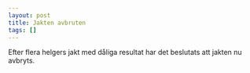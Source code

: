 ```yaml
---
layout: post
title: Jakten avbruten
tags: []
---
```

Efter flera helgers jakt med dåliga resultat har det beslutats att jakten nu avbryts.
